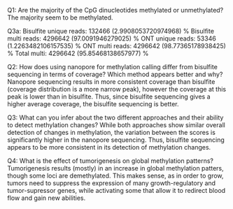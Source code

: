 Q1: 
Are the majority of the CpG dinucleotides methylated or unmethylated? 
The majority seem to be methylated.

Q3a:
Bisulfite unique reads: 132466 (2.9908053720974968) %
Bisulfite multi reads: 4296642 (97.0091946279025) %
ONT unique reads: 53346 (1.2263482106157535) %
ONT multi reads: 4296642 (98.77365178938425) %
Total multi: 4296642 (95.85468138657977) %

Q2:
How does using nanopore for methylation calling differ from bisulfite sequencing in terms of coverage? Which method appears better and why?
Nanopore sequencing results in more consistent coverage than bisulfite (coverage distribution is a more narrow peak), however the coverage at this peak is lower than in bisulfite. Thus, since bisulfite sequencing gives a higher average coverage, the bisulfite sequencing is better.

Q3:
What can you infer about the two different approaches and their ability to detect methylation changes? 
While both approaches show similar overall detection of changes in methylation, the variation between the scores is significantly higher in the nanopore sequencing. Thus, bisulfite sequencing appears to be more consistent in its detection of methylation changes.


Q4: What is the effect of tumorigenesis on global methylation patterns?
Tumorigenesis results (mostly) in an increase in global methylation patters, though some loci are demethylated. This makes sense, as in order to grow, tumors need to suppress the expression of many growth-regulatory and tumor-supressor genes, while activating some that allow it to redirect blood flow and gain new abilities.